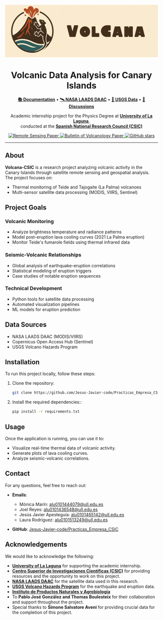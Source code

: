 <p align="center">
  <img src="https://github.com/Jesus-Javier-code/Practicas_Empresa_CSIC/blob/main/A04_web/B_images/Banner_Volcana.png?raw=true" alt="Volcano Banner" width="800">
</p>

<h1 align="center">Volcanic Data Analysis for Canary Islands</h1>

<p align="center">
  <a href="https://github.com/JowiRey/CSIC_Internship"><strong>📚 Documentation</strong></a> •
  <a href="https://ladsweb.modaps.eosdis.nasa.gov/"><strong>🛰 NASA LAADS DAAC</strong></a> •
  <a href="https://www.usgs.gov/"><strong>🌋 USGS Data</strong></a> •
  <a href="https://github.com/Jesus-Javier-code/Practicas_Empresa_CSIC/discussions"><strong>💬 Discussions</strong></a>
</p>

<p align="center">
  Academic internship project for the Physics Degree at <a href="https://www.ull.es/University "><strong> University of La Laguna</strong></a>,<br>
  conducted at the <a href="https://www.csic.es"><strong>Spanish National Research Council (CSIC)</strong></a>
</p>

<p align="center">
  <a href="https://doi.org/10.1016/j.rse.2024.114388">
    <img src="https://img.shields.io/badge/DOI-10.1016%2Fj.rse.2024.114388-9cf" alt="Remote Sensing Paper">
  </a>
  <a href="https://doi.org/10.1007/s00445-022-01584-2">
    <img src="https://img.shields.io/badge/DOI-10.1007%2Fs00445--022--01584--2-orange" alt="Bulletin of Volcanology Paper">
  </a>
  <a href="https://github.com/Jesus-Javier-code/Practicas_Empresa_CSIC">
    <img src="https://img.shields.io/github/stars/Jesus-Javier-code/Practicas_Empresa_CSIC?style=social" alt="GitHub stars">
  </a>
</p>

---

## About
**Volcana-CSIC** is a research project analyzing volcanic activity in the Canary Islands through satellite remote sensing and geospatial analysis. The project focuses on:

- Thermal monitoring of Teide and Tajogaite (La Palma) volcanoes
- Multi-sensor satellite data processing (MODIS, VIIRS, Sentinel)

## Project Goals

### Volcanic Monitoring
- Analyze brightness temperature and radiance patterns
- Model post-eruption lava cooling curves (2021 La Palma eruption)
- Monitor Teide's fumarole fields using thermal infrared data

### Seismic-Volcanic Relationships
- Global analysis of earthquake-eruption correlations
- Statistical modeling of eruption triggers
- Case studies of notable eruption sequences

### Technical Development
- Python tools for satellite data processing
- Automated visualization pipelines
- ML models for eruption prediction

## Data Sources
- NASA LAADS DAAC (MODIS/VIIRS)
- Copernicus Open Access Hub (Sentinel)
- USGS Volcano Hazards Program

## Installation

To run this project locally, follow these steps:

1. Clone the repository:
   ```bash
   git clone https://github.com/Jesus-Javier-code/Practicas_Empresa_CSIC.git
2. Install the required dependencies::
   ```bash
   pip install -r requirements.txt
   
## Usage
Once the application is running, you can use it to:

- Visualize real-time thermal data of volcanic activity.
- Generate plots of lava cooling curves.
- Analyze seismic-volcanic correlations.

## Contact

For any questions, feel free to reach out:

- **Emails**:
  - Mónica Marín: [alu0101444079@ull.edu.es](mailto:alu0101444079@ull.edu.es)
  - Joel Reyes: [alu0101436548@ull.edu.es](mailto:alu0101436548@ull.edu.es)
  - Jesús Javier Apesteguía: [alu0101465142@ull.edu.es](mailto:alu0101465142@ull.edu.es)
  - Laura Rodríguez: [alu0101513249@ull.edu.es](mailto:alu0101513249@ull.edu.es)

- **GitHub**: [Jesus-Javier-code/Practicas_Empresa_CSIC]([https://github.com/Jesus-Javier-code/Practicas_Empresa_CSIC.git])

## Acknowledgements

We would like to acknowledge the following:

- **[University of La Laguna](https://www.ull.es/)** for supporting the academic internship.
- **[Centro Superior de Investigaciones Científicas (CSIC)](https://www.csic.es)** for providing resources and the opportunity to work on this project.
- **[NASA LAADS DAAC](https://ladsweb.modaps.eosdis.nasa.gov/)** for the satellite data used in this research.
- **[USGS Volcano Hazards Program](https://www.usgs.gov/)** for the earthquake and eruption data.
- **[Instituto de Productos Naturales y Agrobiología](https://ipna.csic.es/)**
- To **Pablo José González and Thomas Boulesteix** for their collaboration and support throughout the project.
- Special thanks to **Simone Salvatore Aveni** for providing crucial data for the completion of this project.

